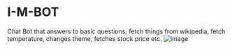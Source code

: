 # I-M-BOT
Chat Bot that answers to basic questions, fetch things from wikipedia, fetch temperature, changes theme, fetches stock price etc.
![image](https://user-images.githubusercontent.com/59231761/200122837-7a2bbeee-ab47-4e8a-9b84-317505d74be9.png)
